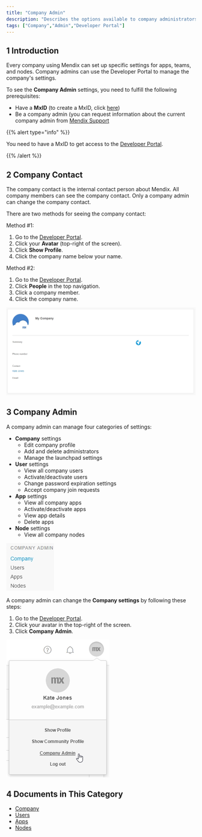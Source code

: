 ```yaml
---
title: "Company Admin"
description: "Describes the options available to company administrators in a Mendix app."
tags: ["Company","Admin","Developer Portal"]
---
```


## 1 Introduction

Every company using Mendix can set up specific settings for apps, teams, and nodes. Company admins can use the Developer Portal to manage the company's settings.

To see the **Company Admin** settings, you need to fulfill the following prerequisites:

* Have a **MxID** (to create a MxID, click [here](https://www.mendix.com/try-now/))
* Be a company admin (you can request information about the current company admin from [Mendix Support](https://support.mendix.com/hc/en-us)

{{% alert type="info" %}}

You need to have a MxID to get access to the [Developer Portal](http://home.mendix.com).

{{% /alert %}}

## 2 Company Contact

The company contact is the internal contact person about Mendix. All company members can see the company contact. Only a company admin can change the company contact.

There are two methods for seeing the company contact:

Method #1:

1. Go to the [Developer Portal](http://home.mendix.com).
2. Click your **Avatar** (top-right of the screen).
3. Click **Show Profile**.
4. Click the company name below your name.

Method #2:

1. Go to the [Developer Portal](http://home.mendix.com).
2. Click **People** in the top navigation.
3. Click a company member.
4. Click the company name.

![](attachments/companycontact.jpg)

## 3 Company Admin

A company admin can manage four categories of settings:

* **Company** settings
  * Edit company profile
  * Add and delete administrators
  * Manage the launchpad settings
* **User** settings
  * View all company users
  * Activate/deactivate users
  * Change password expiration settings
  * Accept company join requests
* **App** settings
  * View all company apps
  * Activate/deactivate apps
  * View app details
  * Delete apps
* **Node** settings
  * View all company nodes

![](attachments/companycategory.jpg)

A company admin can change the **Company settings** by following these steps:

1. Go to the [Developer Portal](http://home.mendix.com).
2. Click your avatar in the top-right of the screen.
3. Click **Company Admin**.

![](attachments/companyadmin.jpg)

## 4 Documents in This Category

* [Company](company)
* [Users](users)
* [Apps](apps)
* [Nodes](nodes)
